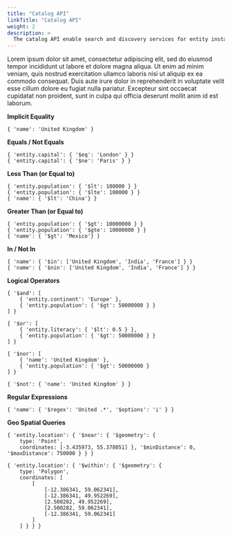 ```yaml
---
title: "Catalog API"
linkTitle: "Catalog API"
weight: 2
description: >
  The catalog API enable search and discovery services for entity instances
---
```


Lorem ipsum dolor sit amet, consectetur adipiscing elit, sed do eiusmod tempor incididunt ut labore et dolore magna aliqua. Ut enim ad minim veniam, quis nostrud exercitation ullamco laboris nisi ut aliquip ex ea commodo consequat. Duis aute irure dolor in reprehenderit in voluptate velit esse cillum dolore eu fugiat nulla pariatur. Excepteur sint occaecat cupidatat non proident, sunt in culpa qui officia deserunt mollit anim id est laborum.

__Implicit Equality__

```
{ 'name': 'United Kingdom' }
```

__Equals / Not Equals__
```
{ 'entity.capital': { '$eq': 'London' } }
{ 'entity.capital': { '$ne': 'Paris' } }
```

__Less Than (or Equal to)__
```
{ 'entity.population': { '$lt': 100000 } }
{ 'entity.population': { '$lte': 100000 } }
{ 'name': { '$lt': 'China'} }
```

__Greater Than (or Equal to)__
```
{ 'entity.population': { '$gt': 10000000 } }
{ 'entity.population': { '$gte': 10000000 } }
{ 'name': { '$gt': 'Mexico'} }
```

__In / Not In__
```
{ 'name': { '$in': ['United Kingdom', 'India', 'France'] } }
{ 'name': { '$nin': ['United Kingdom', 'India', 'France'] } }
```

__Logical Operators__
```
{ '$and': [
    { 'entity.continent': 'Europe' },
    { 'entity.population': { '$gt': 50000000 } }
] }

{ '$or': [
    { 'entity.literacy': { '$lt': 0.5 } },
    { 'entity.population': { '$gt': 50000000 } }
] }

{ '$nor': [
    { 'name': 'United Kingdom' },
    { 'entity.population': { '$gt': 50000000 }
] }

{ '$not': { 'name': 'United Kingdom' } }
```

__Regular Expressions__
```
{ 'name': { '$regex': 'United .*', '$options': 'i' } }
```

__Geo Spatial Queries__
```
{ 'entity.location': { '$near': { '$geometry': {
    type: 'Point',
    coordinates: [-3.435973, 55.378051] }, '$minDistance': 0, '$maxDistance': 750000 } } }

{ 'entity.location': { '$within': { '$geometry': {
    type: 'Polygon',
    coordinates: [
        [
            [-12.386341, 59.062341],
            [-12.386341, 49.952269],
            [2.500282, 49.952269],
            [2.500282, 59.062341],
            [-12.386341, 59.062341]
        ]
    ] } } }
```
